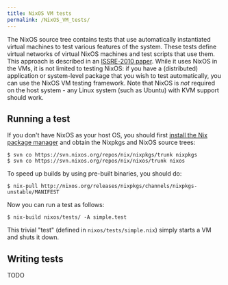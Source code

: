 ```yaml
---
title: NixOS VM tests
permalink: /NixOS_VM_tests/
---
```


The NixOS source tree contains tests that use automatically instantiated virtual machines to test various features of the system. These tests define virtual networks of virtual NixOS machines and test scripts that use them. This approach is described in an [ISSRE-2010 paper](http://www.st.ewi.tudelft.nl/~dolstra/pubs/decvms-issre2010-final.pdf). While it uses NixOS in the VMs, it is not limited to testing NixOS: if you have a (distributed) application or system-level package that you wish to test automatically, you can use the NixOS VM testing framework. Note that NixOS is <em>not</em> required on the host system - any Linux system (such as Ubuntu) with KVM support should work.

Running a test
--------------

If you don't have NixOS as your host OS, you should first [install the Nix package manager](http://nixos.org/nix/download.html) and obtain the Nixpkgs and NixOS source trees:

    $ svn co https://svn.nixos.org/repos/nix/nixpkgs/trunk nixpkgs
    $ svn co https://svn.nixos.org/repos/nix/nixos/trunk nixos

To speed up builds by using pre-built binaries, you should do:

    $ nix-pull http://nixos.org/releases/nixpkgs/channels/nixpkgs-unstable/MANIFEST

Now you can run a test as follows:

    $ nix-build nixos/tests/ -A simple.test

This trivial "test" (defined in `nixos/tests/simple.nix`) simply starts a VM and shuts it down.

Writing tests
-------------

TODO